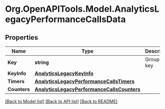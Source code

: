 
# Org.OpenAPITools.Model.AnalyticsLegacyPerformanceCallsData

## Properties

Name | Type | Description | Notes
------------ | ------------- | ------------- | -------------
**Key** | **string** | Grouping key | 
**KeyInfo** | [**AnalyticsLegacyKeyInfo**](AnalyticsLegacyKeyInfo.md) |  | [optional] 
**Timers** | [**AnalyticsLegacyPerformanceCallsTimers**](AnalyticsLegacyPerformanceCallsTimers.md) |  | [optional] 
**Counters** | [**AnalyticsLegacyPerformanceCallsCounters**](AnalyticsLegacyPerformanceCallsCounters.md) |  | [optional] 

[[Back to Model list]](../README.md#documentation-for-models)
[[Back to API list]](../README.md#documentation-for-api-endpoints)
[[Back to README]](../README.md)

